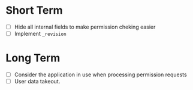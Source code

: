 # Short Term
- [ ] Hide all internal fields to make permission cheking easier
- [ ] Implement `_revision`

# Long Term

- [ ] Consider the application in use when processing permission requests
- [ ] User data takeout.